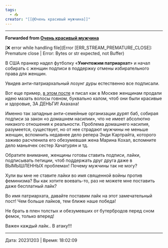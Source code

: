 ```yaml
---
tags:
  - 📥
creator: "[[@Очень красивый мужчина]]"
---
```


***

**Forwarded from [Очень красивый мужчина](https://t.me/okmtelega/3381)**

[❌ error while handling file](Error [ERR_STREAM_PREMATURE_CLOSE]: Premature close | Error: Bytes or str expected, not Buffer)

В США пранкер надел футболку «**Уничтожим патриархат**» и начал собирать с женщин подписи в поддержку отмены избирательного права для женщин. 

Увидев анти-патриархальный лозунг  дуры естественно все подписали.

Вот еще пример, [в этом посте](https://t.me/okmtelega/3328) я писал как в Москве женщинам продали идею мазать волосы говном, буквально калом, чтоб они были красивые и здоровые, ЗА ДЕНЬГИ! Ахахаха! 

Именно так западные анти-семейные организации дурят баб, собирая подписи за закон «о домашнем насилии», что не имеет абсолютно никакого отношения к реальности. Проблема домашнего насилия, разумеется, существует, но от нее страдают мужчины не меньше женщин, вспомнить недавнее дело репера Энди Картрайта, которого заживо расчленила его обезумевшая жена Марина Кохал, вспомните дело маньячек сестер Хачатурян и тд. 

Обратите внимание, женщины готовы ставить подписи, лайки, подписывать петиции, чтоб поддержать друг друга даже в ВЫМЫШЛЕННЫХ проблемах! Почему мужчины так не могу?

Хули вы мне не ставите лайки во имя священной войны против феминизма? Вы как хотите воевать-то, раз не можете мне поставить даже бесплатный лайк?  

Во имя патриархата, давайте поставим лайк на этот замечательный пост! Чем больше лайков, тем ближе наше победа!

Не брать в плен толстых и обезумевших от бутербродов перед сном фемок, только вперед! 

Важен каждый лайк.. В атаку!!!

---

Дата: 20231203 | Время: 18:02:09

